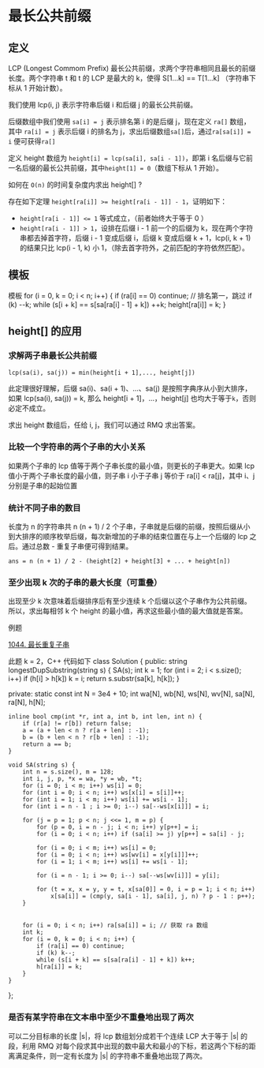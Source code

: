# 最长公共前缀
## 定义
LCP (Longest Commom Prefix) 最长公共前缀，求两个字符串相同且最长的前缀长度。两个字符串 t 和 t 的 LCP 是最大的 k，使得 S[1...k] == T[1...k] （字符串下标从 1 开始计数）。

我们使用 lcp(i, j) 表示字符串后缀 i 和后缀 j 的最长公共前缀。 

后缀数组中我们使用 `sa[i] = j` 表示排名第 i 的是后缀 j，现在定义 `ra[]` 数组，其中 `ra[i] = j` 表示后缀 i 的排名为 j，求出后缀数组`sa[]`后，通过`ra[sa[i]] = i` 便可获得`ra[]`

定义 height 数组为 `height[i] = lcp(sa[i], sa[i - 1])`，即第 i 名后缀与它前一名后缀的最长公共前缀，其中`height[1] = 0`（数组下标从 1 开始）。

如何在 `O(n)` 的时间复杂度内求出 height[] ?

存在如下定理 `height[ra[i]] >= height[ra[i - 1]] - 1`，证明如下：
- `height[ra[i - 1]] <= 1` 等式成立，（前者始终大于等于 0 ）
- `height[ra[i - 1]] > 1`，设排在后缀 i - 1 前一个的后缀为 k，现在两个字符串都去掉首字符，后缀 i - 1 变成后缀 i，后缀 k 变成后缀 k + 1，lcp(i, k + 1) 的结果只比 lcp(i - 1, k) 小 1，（除去首字符外，之前匹配的字符依然匹配）。

## 模板
模板
for (i = 0, k = 0; i < n; i++) {
  if (ra[i] == 0) continue; // 排名第一，跳过
  if (k) --k;
  while (s[i + k] == s[sa[ra[i] - 1] + k]) ++k;
  height[ra[i]] = k;
}
## height[] 的应用
### 求解两子串最长公共前缀
`lcp(sa(i), sa(j)) = min(height[i + 1],..., height[j])`

此定理很好理解，后缀 sa(i)、sa(i + 1)、...、sa(j) 是按照字典序从小到大排序，如果 lcp(sa(i), sa(j)) = k, 那么 height[i + 1]，...，height[j] 也均大于等于`k`，否则必定不成立。

求出 height 数组后，任给 i, j，我们可以通过 RMQ 求出答案。

### 比较一个字符串的两个子串的大小关系
如果两个子串的 lcp 值等于两个子串长度的最小值，则更长的子串更大。如果 lcp 值小于两个子串长度的最小值，则子串 i 小于子串 j 等价于 ra[i] < ra[j]，其中 i、j 分别是子串的起始位置

### 统计不同子串的数目
长度为 n 的字符串共 n (n + 1) / 2 个子串，子串就是后缀的前缀，按照后缀从小到大排序的顺序枚举后缀，每次新增加的子串的结束位置在与上一个后缀的 lcp 之后。通过总数 - 重复子串便可得到结果。

`ans = n (n + 1) / 2 - (height[2] + height[3] + ... + height[n])`

### 至少出现 k 次的子串的最大长度（可重叠）

出现至少 k 次意味着后缀排序后有至少连续 k 个后缀以这个子串作为公共前缀。所以，求出每相邻 k 个 height 的最小值，再求这些最小值的最大值就是答案。

例题

[1044. 最长重复子串](https://leetcode.cn/problems/longest-duplicate-substring/)

此题 k = 2，C++ 代码如下
class Solution {
public:
    string longestDupSubstring(string s) {
        SA(s);
        int k = 1;
        for (int i = 2; i < s.size(); i++) if (h[i] > h[k]) k = i;
        return s.substr(sa[k], h[k]);
    }
    
private:
    static const int N = 3e4 + 10;
    int wa[N], wb[N], ws[N], wv[N], sa[N], ra[N], h[N];
    
    inline bool cmp(int *r, int a, int b, int len, int n) {
        if (r[a] != r[b]) return false;
        a = (a + len < n ? r[a + len] : -1);
        b = (b + len < n ? r[b + len] : -1);
        return a == b;
    }
    
    void SA(string s) {
        int n = s.size(), m = 128;
        int i, j, p, *x = wa, *y = wb, *t;
        for (i = 0; i < m; i++) ws[i] = 0;
        for (int i = 0; i < n; i++) ws[x[i] = s[i]]++;
        for (int i = 1; i < m; i++) ws[i] += ws[i - 1];
        for (int i = n - 1 ; i >= 0; i--) sa[--ws[x[i]]] = i;
        
        for (j = p = 1; p < n; j <<= 1, m = p) {
            for (p = 0, i = n - j; i < n; i++) y[p++] = i;
            for (i = 0; i < n; i++) if (sa[i] >= j) y[p++] = sa[i] - j;
            
            for (i = 0; i < m; i++) ws[i] = 0;
            for (i = 0; i < n; i++) ws[wv[i] = x[y[i]]]++;
            for (i = 1; i < m; i++) ws[i] += ws[i - 1];
            
            for (i = n - 1; i >= 0; i--) sa[--ws[wv[i]]] = y[i];
            
            for (t = x, x = y, y = t, x[sa[0]] = 0, i = p = 1; i < n; i++)
                x[sa[i]] = (cmp(y, sa[i - 1], sa[i], j, n) ? p - 1 : p++);
        }
     
        
        for (i = 0; i < n; i++) ra[sa[i]] = i; // 获取 ra 数组
        int k;
        for (i = 0, k = 0; i < n; i++) {
            if (ra[i] == 0) continue;
            if (k) k--;
            while (s[i + k] == s[sa[ra[i] - 1] + k]) k++;
            h[ra[i]] = k;
        }
    }
};
### 是否有某字符串在文本串中至少不重叠地出现了两次
可以二分目标串的长度 |s|，将 lcp 数组划分成若干个连续 LCP 大于等于 |s| 的段，利用 RMQ 对每个段求其中出现的数中最大和最小的下标，若这两个下标的距离满足条件，则一定有长度为 |s| 的字符串不重叠地出现了两次。
